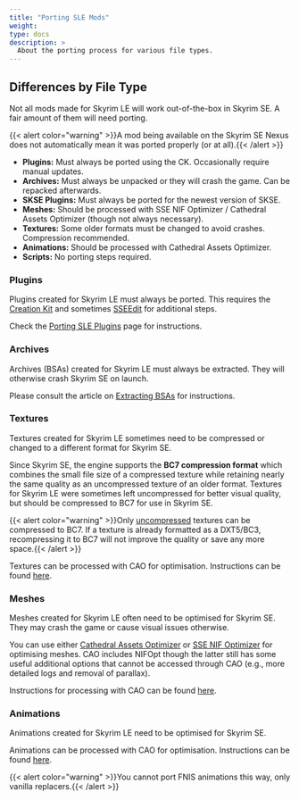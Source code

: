 ```yaml
---
title: "Porting SLE Mods"
weight:
type: docs
description: >
  About the porting process for various file types.
---
```


## Differences by File Type

Not all mods made for Skyrim LE will work out-of-the-box in Skyrim SE. A fair amount of them will need porting.

{{< alert color="warning" >}}A mod being available on the Skyrim SE Nexus does not automatically mean it was ported properly (or at all).{{< /alert >}}

- **Plugins:** Must always be ported using the CK. Occasionally require manual updates.
- **Archives:** Must always be unpacked or they will crash the game. Can be repacked afterwards.
- **SKSE Plugins:** Must always be ported for the newest version of SKSE.
- **Meshes:** Should be processed with SSE NIF Optimizer / Cathedral Assets Optimizer (though not always necessary).
- **Textures:** Some older formats must be changed to avoid crashes. Compression recommended.
- **Animations:** Should be processed with Cathedral Assets Optimizer.
- **Scripts:** No porting steps required.

### Plugins

Plugins created for Skyrim LE must always be ported. This requires the [Creation Kit](/bg/tool-setup/creation-kit/) and sometimes [SSEEdit](/bg/tool-setup/sseedit/) for additional steps.

Check the [Porting SLE Plugins](/bg/additional-modules/porting-sle-plugins/) page for instructions.

### Archives

Archives (BSAs) created for Skyrim LE must always be extracted. They will otherwise crash Skyrim SE on launch.

Please consult the article on [Extracting BSAs](/bg/additional-modules/extracting-bsas/) for instructions.

### Textures

Textures created for Skyrim LE sometimes need to be compressed or changed to a different format for Skyrim SE.

Since Skyrim SE, the engine supports the **BC7 compression format** which combines the small file size of a compressed texture while retaining nearly the same quality as an uncompressed texture of an older format. Textures for Skyrim LE were sometimes left uncompressed for better visual quality, but should be compressed to BC7 for use in Skyrim SE.

{{< alert color="warning" >}}Only <u>uncompressed</u> textures can be compressed to BC7. If a texture is already formatted as a DXT5/BC3, recompressing it to BC7 will not improve the quality or save any more space.{{< /alert >}}

Textures can be processed with CAO for optimisation. Instructions can be found [here](/bg/additional-modules/optimising-sle-assets/).

### Meshes

Meshes created for Skyrim LE often need to be optimised for Skyrim SE. They may crash the game or cause visual issues otherwise.

You can use either [Cathedral Assets Optimizer](/bg/tool-setup/cao/) or [SSE NIF Optimizer](/bg/tool-setup/sse-nif-optimizer/) for optimising meshes. CAO includes NIFOpt though the latter still has some useful additional options that cannot be accessed through CAO (e.g., more detailed logs and removal of parallax).

Instructions for processing with CAO can be found [here](/bg/additional-modules/optimising-sle-assets/).

### Animations

Animations created for Skyrim LE need to be optimised for Skyrim SE.

Animations can be processed with CAO for optimisation. Instructions can be found [here](/bg/additional-modules/optimising-sle-assets/).

{{< alert color="warning" >}}You cannot port FNIS animations this way, only vanilla replacers.{{< /alert >}}